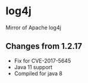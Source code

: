 # log4j
Mirror of Apache log4j

## Changes from 1.2.17

 * Fix for CVE-2017-5645
 * Java 11 support
 * Compiled for java 8